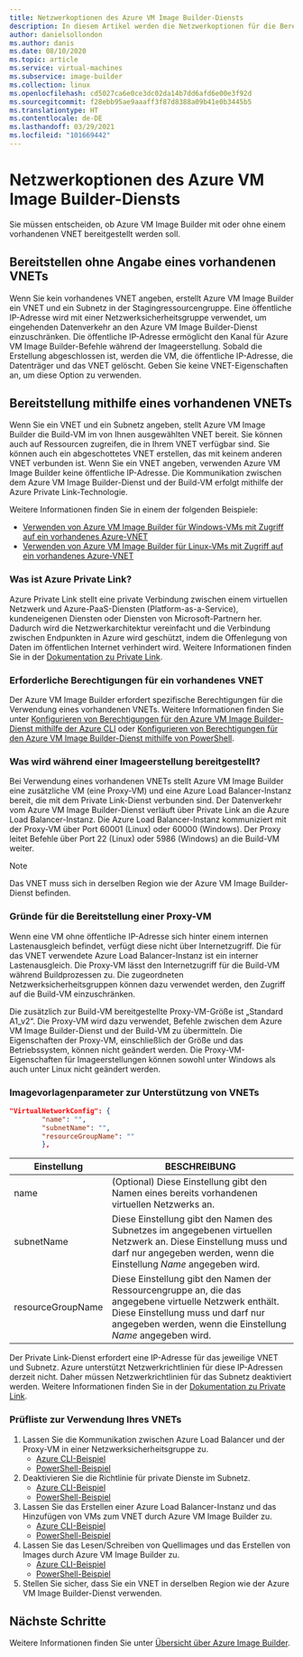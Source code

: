 ```yaml
---
title: Netzwerkoptionen des Azure VM Image Builder-Diensts
description: In diesem Artikel werden die Netzwerkoptionen für die Bereitstellung des Azure VM Image Builder-Diensts erläutert.
author: danielsollondon
ms.author: danis
ms.date: 08/10/2020
ms.topic: article
ms.service: virtual-machines
ms.subservice: image-builder
ms.collection: linux
ms.openlocfilehash: cd5027ca6e0ce3dc02da14b7dd6afd6e00e3f92d
ms.sourcegitcommit: f28ebb95ae9aaaff3f87d8388a09b41e0b3445b5
ms.translationtype: HT
ms.contentlocale: de-DE
ms.lasthandoff: 03/29/2021
ms.locfileid: "101669442"
---
```

# <a name="azure-image-builder-service-networking-options"></a>Netzwerkoptionen des Azure VM Image Builder-Diensts

Sie müssen entscheiden, ob Azure VM Image Builder mit oder ohne einem vorhandenen VNET bereitgestellt werden soll.

## <a name="deploy-without-specifying-an-existing-vnet"></a>Bereitstellen ohne Angabe eines vorhandenen VNETs

Wenn Sie kein vorhandenes VNET angeben, erstellt Azure VM Image Builder ein VNET und ein Subnetz in der Stagingressourcengruppe. Eine öffentliche IP-Adresse wird mit einer Netzwerksicherheitsgruppe verwendet, um eingehenden Datenverkehr an den Azure VM Image Builder-Dienst einzuschränken. Die öffentliche IP-Adresse ermöglicht den Kanal für Azure VM Image Builder-Befehle während der Imageerstellung. Sobald die Erstellung abgeschlossen ist, werden die VM, die öffentliche IP-Adresse, die Datenträger und das VNET gelöscht. Geben Sie keine VNET-Eigenschaften an, um diese Option zu verwenden.

## <a name="deploy-using-an-existing-vnet"></a>Bereitstellung mithilfe eines vorhandenen VNETs

Wenn Sie ein VNET und ein Subnetz angeben, stellt Azure VM Image Builder die Build-VM im von Ihnen ausgewählten VNET bereit. Sie können auch auf Ressourcen zugreifen, die in Ihrem VNET verfügbar sind. Sie können auch ein abgeschottetes VNET erstellen, das mit keinem anderen VNET verbunden ist. Wenn Sie ein VNET angeben, verwenden Azure VM Image Builder keine öffentliche IP-Adresse. Die Kommunikation zwischen dem Azure VM Image Builder-Dienst und der Build-VM erfolgt mithilfe der Azure Private Link-Technologie.

Weitere Informationen finden Sie in einem der folgenden Beispiele:

* [Verwenden von Azure VM Image Builder für Windows-VMs mit Zugriff auf ein vorhandenes Azure-VNET](../windows/image-builder-vnet.md)
* [Verwenden von Azure VM Image Builder für Linux-VMs mit Zugriff auf ein vorhandenes Azure-VNET](image-builder-vnet.md)

### <a name="what-is-azure-private-link"></a>Was ist Azure Private Link?

Azure Private Link stellt eine private Verbindung zwischen einem virtuellen Netzwerk und Azure-PaaS-Diensten (Platform-as-a-Service), kundeneigenen Diensten oder Diensten von Microsoft-Partnern her. Dadurch wird die Netzwerkarchitektur vereinfacht und die Verbindung zwischen Endpunkten in Azure wird geschützt, indem die Offenlegung von Daten im öffentlichen Internet verhindert wird. Weitere Informationen finden Sie in der [Dokumentation zu Private Link](../../private-link/index.yml).

### <a name="required-permissions-for-an-existing-vnet"></a>Erforderliche Berechtigungen für ein vorhandenes VNET

Der Azure VM Image Builder erfordert spezifische Berechtigungen für die Verwendung eines vorhandenen VNETs. Weitere Informationen finden Sie unter [Konfigurieren von Berechtigungen für den Azure VM Image Builder-Dienst mithilfe der Azure CLI](image-builder-permissions-cli.md) oder [Konfigurieren von Berechtigungen für den Azure VM Image Builder-Dienst mithilfe von PowerShell](image-builder-permissions-powershell.md).

### <a name="what-is-deployed-during-an-image-build"></a>Was wird während einer Imageerstellung bereitgestellt?

Bei Verwendung eines vorhandenen VNETs stellt Azure VM Image Builder eine zusätzliche VM (eine Proxy-VM) und eine Azure Load Balancer-Instanz bereit, die mit dem Private Link-Dienst verbunden sind. Der Datenverkehr vom Azure VM Image Builder-Dienst verläuft über Private Link an die Azure Load Balancer-Instanz. Die Azure Load Balancer-Instanz kommuniziert mit der Proxy-VM über Port 60001 (Linux) oder 60000 (Windows). Der Proxy leitet Befehle über Port 22 (Linux) oder 5986 (Windows) an die Build-VM weiter.

> [!NOTE]
> Das VNET muss sich in derselben Region wie der Azure VM Image Builder-Dienst befinden.
> 

### <a name="why-deploy-a-proxy-vm"></a>Gründe für die Bereitstellung einer Proxy-VM

Wenn eine VM ohne öffentliche IP-Adresse sich hinter einem internen Lastenausgleich befindet, verfügt diese nicht über Internetzugriff. Die für das VNET verwendete Azure Load Balancer-Instanz ist ein interner Lastenausgleich. Die Proxy-VM lässt den Internetzugriff für die Build-VM während Buildprozessen zu. Die zugeordneten Netzwerksicherheitsgruppen können dazu verwendet werden, den Zugriff auf die Build-VM einzuschränken.

Die zusätzlich zur Build-VM bereitgestellte Proxy-VM-Größe ist „Standard A1_v2“. Die Proxy-VM wird dazu verwendet, Befehle zwischen dem Azure VM Image Builder-Dienst und der Build-VM zu übermitteln. Die Eigenschaften der Proxy-VM, einschließlich der Größe und das Betriebssystem, können nicht geändert werden. Die Proxy-VM-Eigenschaften für Imageerstellungen können sowohl unter Windows als auch unter Linux nicht geändert werden.

### <a name="image-template-parameters-to-support-vnet"></a>Imagevorlagenparameter zur Unterstützung von VNETs
```json
"VirtualNetworkConfig": {
        "name": "",
        "subnetName": "",
        "resourceGroupName": ""
        },
```

| Einstellung | BESCHREIBUNG |
|---------|---------|
| name | (Optional) Diese Einstellung gibt den Namen eines bereits vorhandenen virtuellen Netzwerks an. |
| subnetName | Diese Einstellung gibt den Namen des Subnetzes im angegebenen virtuellen Netzwerk an. Diese Einstellung muss und darf nur angegeben werden, wenn die Einstellung *Name* angegeben wird. |
| resourceGroupName | Diese Einstellung gibt den Namen der Ressourcengruppe an, die das angegebene virtuelle Netzwerk enthält. Diese Einstellung muss und darf nur angegeben werden, wenn die Einstellung *Name* angegeben wird. |

Der Private Link-Dienst erfordert eine IP-Adresse für das jeweilige VNET und Subnetz. Azure unterstützt Netzwerkrichtlinien für diese IP-Adressen derzeit nicht. Daher müssen Netzwerkrichtlinien für das Subnetz deaktiviert werden. Weitere Informationen finden Sie in der [Dokumentation zu Private Link](../../private-link/index.yml).

### <a name="checklist-for-using-your-vnet"></a>Prüfliste zur Verwendung Ihres VNETs

1. Lassen Sie die Kommunikation zwischen Azure Load Balancer und der Proxy-VM in einer Netzwerksicherheitsgruppe zu.
    * [Azure CLI-Beispiel](image-builder-vnet.md#add-network-security-group-rule)
    * [PowerShell-Beispiel](../windows/image-builder-vnet.md#add-network-security-group-rule)
2. Deaktivieren Sie die Richtlinie für private Dienste im Subnetz.
    * [Azure CLI-Beispiel](image-builder-vnet.md#disable-private-service-policy-on-subnet)
    * [PowerShell-Beispiel](../windows/image-builder-vnet.md#disable-private-service-policy-on-subnet)
3. Lassen Sie das Erstellen einer Azure Load Balancer-Instanz und das Hinzufügen von VMs zum VNET durch Azure VM Image Builder zu.
    * [Azure CLI-Beispiel](image-builder-permissions-cli.md#existing-vnet-azure-role-example)
    * [PowerShell-Beispiel](image-builder-permissions-powershell.md#permission-to-customize-images-on-your-vnets)
4. Lassen Sie das Lesen/Schreiben von Quellimages und das Erstellen von Images durch Azure VM Image Builder zu.
    * [Azure CLI-Beispiel](image-builder-permissions-cli.md#custom-image-azure-role-example)
    * [PowerShell-Beispiel](image-builder-permissions-powershell.md#custom-image-azure-role-example)
5. Stellen Sie sicher, dass Sie ein VNET in derselben Region wie der Azure VM Image Builder-Dienst verwenden.


## <a name="next-steps"></a>Nächste Schritte

Weitere Informationen finden Sie unter [Übersicht über Azure Image Builder](../image-builder-overview.md).